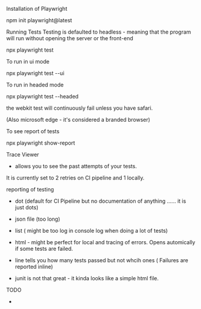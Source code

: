 Installation of Playwright

npm init playwright@latest


Running Tests
Testing is defaulted to headless - meaning that the program will run without opening the server or the front-end 

npx playwright test

To run in ui mode

npx playwright test --ui

To run in headed mode

npx playwright test --headed

the webkit test will continuously fail unless you have safari.

(Also microsoft edge - it's considered a branded browser)


To see report of tests

npx playwright show-report


Trace Viewer

- allows you to see the past attempts of your tests.

It is currently set to 2 retries on CI pipeline and 1 locally.

reporting of testing

- dot (default for CI Pipeline but no documentation of anything ...... it is just dots)

- json file (too long)

- list ( might be too log in console log when doing a lot of tests)

- html - might be perfect for local and tracing of errors. Opens automically if some tests are failed.

- line tells you how many tests passed but not whcih ones ( Failures are reported inline)

- junit is not that great - it kinda looks like a simple html file.


TODO 

- 